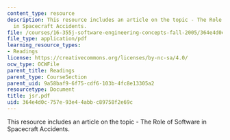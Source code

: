 ```yaml
---
content_type: resource
description: This resource includes an article on the topic - The Role of Software
  in Spacecraft Accidents.
file: /courses/16-355j-software-engineering-concepts-fall-2005/364e4d0c757e93e44abbc89758f2e69c_jsr.pdf
file_type: application/pdf
learning_resource_types:
- Readings
license: https://creativecommons.org/licenses/by-nc-sa/4.0/
ocw_type: OCWFile
parent_title: Readings
parent_type: CourseSection
parent_uid: 9a58baf9-6f75-cdf6-103b-4fc8e13305a2
resourcetype: Document
title: jsr.pdf
uid: 364e4d0c-757e-93e4-4abb-c89758f2e69c
---
```

This resource includes an article on the topic - The Role of Software in Spacecraft Accidents.